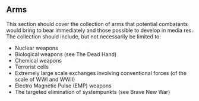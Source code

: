 ## Arms

This section should cover the collection of arms that potential combatants would bring to bear immediately and those possible to develop in media res. The collection should include, but not necessarily be limited to:

- Nuclear weapons
- Biological weapons (see The Dead Hand)
- Chemical weapons
- Terrorist cells
- Extremely large scale exchanges involving conventional forces (of the scale of WWI and WWII)
- Electro Magnetic Pulse (EMP) weapons
- The targeted elimination of systempunkts (see Brave New War)

